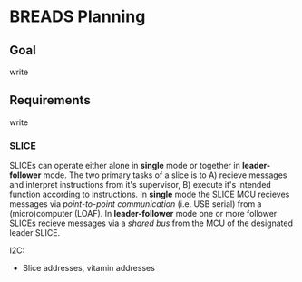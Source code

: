 # BREADS Planning

## Goal

write

## Requirements

write

### SLICE

SLICEs can operate either alone in **single** mode or together in **leader-follower** mode. The two primary tasks of a slice is to A) recieve messages and interpret instructions from it's supervisor, B) execute it's intended function according to instructions. In **single** mode the SLICE MCU recieves messages via _point-to-point communication_ (i.e. USB serial) from a (micro)computer (LOAF). In **leader-follower** mode one or more follower SLICEs recieve messages via a _shared bus_ from the MCU of the designated leader SLICE.

I2C:

- Slice addresses, vitamin addresses